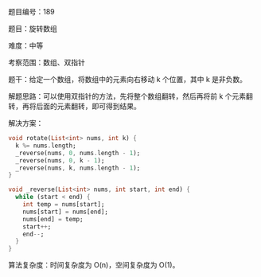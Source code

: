 题目编号：189

题目：旋转数组

难度：中等

考察范围：数组、双指针

题干：给定一个数组，将数组中的元素向右移动 k 个位置，其中 k 是非负数。

解题思路：可以使用双指针的方法，先将整个数组翻转，然后再将前 k 个元素翻转，再将后面的元素翻转，即可得到结果。

解决方案：

```dart
void rotate(List<int> nums, int k) {
  k %= nums.length;
  _reverse(nums, 0, nums.length - 1);
  _reverse(nums, 0, k - 1);
  _reverse(nums, k, nums.length - 1);
}

void _reverse(List<int> nums, int start, int end) {
  while (start < end) {
    int temp = nums[start];
    nums[start] = nums[end];
    nums[end] = temp;
    start++;
    end--;
  }
}
```

算法复杂度：时间复杂度为 O(n)，空间复杂度为 O(1)。